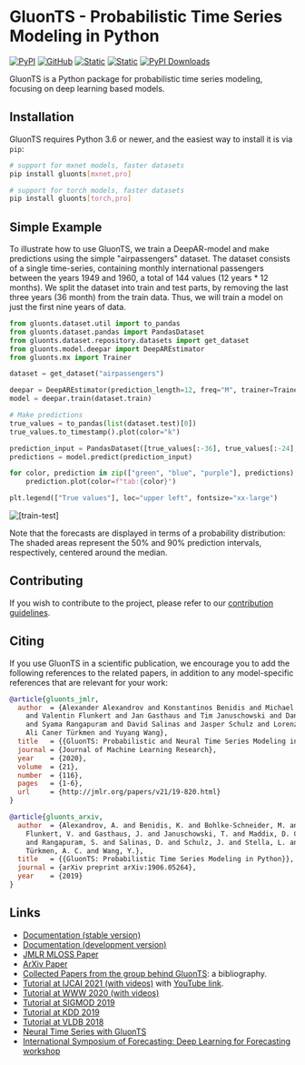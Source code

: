 # GluonTS - Probabilistic Time Series Modeling in Python

[stable docs url]: https://ts.gluon.ai/
[development docs url]: https://ts.gluon.ai/dev/index.html

[![PyPI](https://img.shields.io/pypi/v/gluonts.svg?style=flat-square)](https://pypi.org/project/gluonts/)
[![GitHub](https://img.shields.io/github/license/awslabs/gluon-ts.svg?style=flat-square)](./LICENSE)
[![Static](https://img.shields.io/static/v1?label=docs&message=stable&color=blue&style=flat-square)][stable docs url]
[![Static](https://img.shields.io/static/v1?label=docs&message=dev&color=blue&style=flat-square)][development docs url]
[![PyPI Downloads](https://pepy.tech/badge/gluonts)](https://pypi.org/project/gluonts/)

GluonTS is a Python package for probabilistic time series modeling, focusing on deep learning based models.


## Installation

GluonTS requires Python 3.6 or newer, and the easiest way to install it is via `pip`:

```bash
# support for mxnet models, faster datasets
pip install gluonts[mxnet,pro]  

# support for torch models, faster datasets
pip install gluonts[torch,pro]
```


## Simple Example

To illustrate how to use GluonTS, we train a DeepAR-model and make predictions
using the simple "airpassengers" dataset. The dataset consists of a single
time-series, containing monthly international passengers between the years
1949 and 1960, a total of 144 values (12 years * 12 months). We split the
dataset into train and test parts, by removing the last three years (36 month)
from the train data. Thus, we will train a model on just the first nine years
of data.


```py
from gluonts.dataset.util import to_pandas
from gluonts.dataset.pandas import PandasDataset
from gluonts.dataset.repository.datasets import get_dataset
from gluonts.model.deepar import DeepAREstimator
from gluonts.mx import Trainer

dataset = get_dataset("airpassengers")

deepar = DeepAREstimator(prediction_length=12, freq="M", trainer=Trainer(epochs=5))
model = deepar.train(dataset.train)

# Make predictions
true_values = to_pandas(list(dataset.test)[0])
true_values.to_timestamp().plot(color="k")

prediction_input = PandasDataset([true_values[:-36], true_values[:-24], true_values[:-12]])
predictions = model.predict(prediction_input)

for color, prediction in zip(["green", "blue", "purple"], predictions):
    prediction.plot(color=f"tab:{color}")

plt.legend(["True values"], loc="upper left", fontsize="xx-large")
```

![[train-test]](https://d2kv9n23y3w0pn.cloudfront.net/static/README/forecasts.png)


Note that the forecasts are displayed in terms of a probability distribution:
The shaded areas represent the 50% and 90% prediction intervals, respectively,
centered around the median.

## Contributing

If you wish to contribute to the project, please refer to our
[contribution guidelines](https://github.com/awslabs/gluon-ts/tree/dev/CONTRIBUTING.md).

## Citing

If you use GluonTS in a scientific publication, we encourage you to add the following references to the related papers,
in addition to any model-specific references that are relevant for your work:

```bibtex
@article{gluonts_jmlr,
  author  = {Alexander Alexandrov and Konstantinos Benidis and Michael Bohlke-Schneider
    and Valentin Flunkert and Jan Gasthaus and Tim Januschowski and Danielle C. Maddix
    and Syama Rangapuram and David Salinas and Jasper Schulz and Lorenzo Stella and
    Ali Caner Türkmen and Yuyang Wang},
  title   = {{GluonTS: Probabilistic and Neural Time Series Modeling in Python}},
  journal = {Journal of Machine Learning Research},
  year    = {2020},
  volume  = {21},
  number  = {116},
  pages   = {1-6},
  url     = {http://jmlr.org/papers/v21/19-820.html}
}
```

```bibtex
@article{gluonts_arxiv,
  author  = {Alexandrov, A. and Benidis, K. and Bohlke-Schneider, M. and
    Flunkert, V. and Gasthaus, J. and Januschowski, T. and Maddix, D. C.
    and Rangapuram, S. and Salinas, D. and Schulz, J. and Stella, L. and
    Türkmen, A. C. and Wang, Y.},
  title   = {{GluonTS: Probabilistic Time Series Modeling in Python}},
  journal = {arXiv preprint arXiv:1906.05264},
  year    = {2019}
}
```

## Links

* [Documentation (stable version)][stable docs url]
* [Documentation (development version)][development docs url]
* [JMLR MLOSS Paper](http://www.jmlr.org/papers/v21/19-820.html)
* [ArXiv Paper](https://arxiv.org/abs/1906.05264)
* [Collected Papers from the group behind GluonTS](https://github.com/awslabs/gluon-ts/tree/dev/REFERENCES.md): a bibliography.
* [Tutorial at IJCAI 2021 (with videos)](https://lovvge.github.io/Forecasting-Tutorial-IJCAI-2021/) with [YouTube link](https://youtu.be/AB3I9pdT46c). 
* [Tutorial at WWW 2020 (with videos)](https://lovvge.github.io/Forecasting-Tutorial-WWW-2020/)
* [Tutorial at SIGMOD 2019](https://lovvge.github.io/Forecasting-Tutorials/SIGMOD-2019/)
* [Tutorial at KDD 2019](https://lovvge.github.io/Forecasting-Tutorial-KDD-2019/)
* [Tutorial at VLDB 2018](https://lovvge.github.io/Forecasting-Tutorial-VLDB-2018/)
* [Neural Time Series with GluonTS](https://youtu.be/beEJMIt9xJ8)
* [International Symposium of Forecasting: Deep Learning for Forecasting workshop](https://lostella.github.io/ISF-2020-Deep-Learning-Workshop/)
